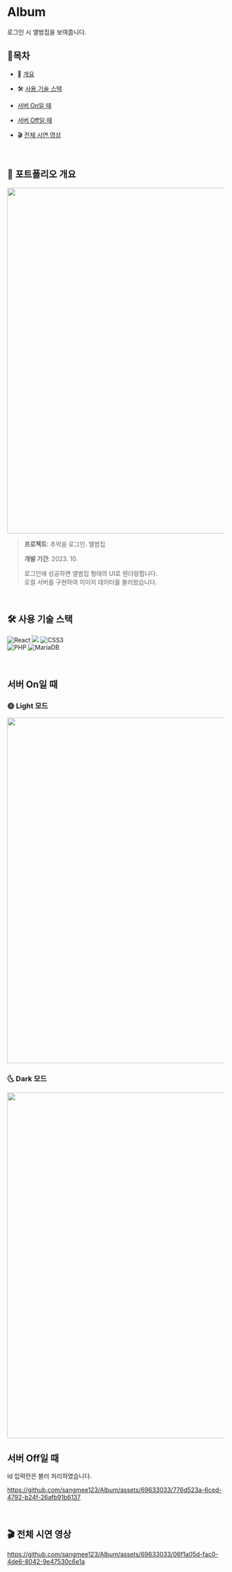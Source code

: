 # Album
로그인 시 앨범집을 보여줍니다.

## 📗목차 

- 📝 [개요](#-포트폴리오-개요)

- 🛠 [사용 기술 스택](#-사용-기술-스택)
- [서버 On일 때](#서버-on일-때)
- [서버 Off일 때](#서버-off일-때)
- 🎬 [전체 시연 영상](#-전체-시연-영상)
  
<br>

## 📝 포트폴리오 개요

<img width="800" src="https://github.com/sangmee123/Album/assets/69633033/47a2ea8c-d418-47af-9dbc-ef1f410b0351">  

>**프로젝트**: 추억을 로그인. 앨범집
>
>**개발 기간**: 2023. 10. 
>
> 로그인에 성공하면 앨범집 형태의 UI로 렌더링합니다. <br>
> 로컬 서버를 구현하여 이미지 데이터를 불러왔습니다.  

<br>

## 🛠 사용 기술 스택

![React](https://img.shields.io/badge/React-61DAFB?style=flat-square&logo=react&logoColor=blue)
<img src="https://img.shields.io/badge/StyledComponents-DB7093?style=flat-square&logo=Styled-components&logoColor=white">
![CSS3](https://img.shields.io/badge/CSS3-%231572B6.svg?style=flat-square&logo=css3&logoColor=white)
<br>
![PHP](https://img.shields.io/badge/PHP-%23777BB4.svg?style=flat-square&logo=php&logoColor=white)
![MariaDB](https://img.shields.io/badge/MariaDB-003545?style=flat-square&logo=mariadb&logoColor=white)

<br>

## 서버 On일 때
### 🌞 Light 모드
<p align="center">
  <img width="800" src="https://github.com/sangmee123/Album/assets/69633033/f914521b-5753-4847-8c91-8b7f1e675281">
</p>

### 🌜 Dark 모드
<p align="center">
  <img width="800" src="https://github.com/sangmee123/Album/assets/69633033/dce91921-720c-47f2-9aec-23c8d314ce48">
</p>

## 서버 Off일 때

Id 입력란은 블러 처리하였습니다.

https://github.com/sangmee123/Album/assets/69633033/776d523a-6ced-4792-b24f-26afb91b6137

<br>

## 🎬 전체 시연 영상

https://github.com/sangmee123/Album/assets/69633033/06f1a05d-fac0-4de6-8042-9e47530c6e1a


